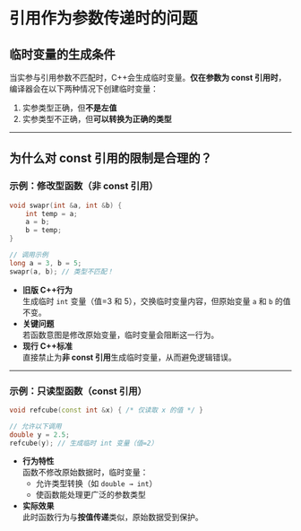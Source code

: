 # 引用作为参数传递时的问题

## 临时变量的生成条件
当实参与引用参数不匹配时，C++会生成临时变量。**仅在参数为 const 引用时**，编译器会在以下两种情况下创建临时变量：
1. 实参类型正确，但**不是左值**
2. 实参类型不正确，但**可以转换为正确的类型**

---

## 为什么对 const 引用的限制是合理的？
### 示例：修改型函数（非 const 引用）
```cpp
void swapr(int &a, int &b) {
    int temp = a;
    a = b;
    b = temp;
}

// 调用示例
long a = 3, b = 5;
swapr(a, b); // 类型不匹配！
```

- **旧版 C++行为**  
  生成临时 `int` 变量（值=3 和 5），交换临时变量内容，但原始变量 `a` 和 `b` 的值不变。
- **关键问题**  
  若函数意图是修改原始变量，临时变量会阻断这一行为。
- **现行 C++标准**  
  直接禁止为**非 const 引用**生成临时变量，从而避免逻辑错误。

---

### 示例：只读型函数（const 引用）
```cpp
void refcube(const int &x) { /* 仅读取 x 的值 */ }

// 允许以下调用
double y = 2.5;
refcube(y); // 生成临时 int 变量（值=2）
```
- **行为特性**  
  函数不修改原始数据时，临时变量：
  - 允许类型转换（如 `double → int`）
  - 使函数能处理更广泛的参数类型
- **实际效果**  
  此时函数行为与**按值传递**类似，原始数据受到保护。
